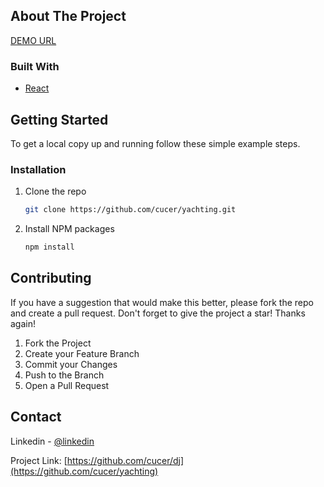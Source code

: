 <!-- ABOUT THE PROJECT -->

## About The Project

<p align="left"><a href="http://cucer.github.io/yachting" target="_blank">DEMO URL</a></p>

### Built With

- [React](https://reactjs.org)

<!-- GETTING STARTED -->

## Getting Started

To get a local copy up and running follow these simple example steps.

### Installation

1. Clone the repo
   ```sh
   git clone https://github.com/cucer/yachting.git
   ```
2. Install NPM packages
   ```sh
   npm install
   ```

<!-- CONTRIBUTING -->

## Contributing

If you have a suggestion that would make this better, please fork the repo and create a pull request.
Don't forget to give the project a star! Thanks again!

1. Fork the Project
2. Create your Feature Branch
3. Commit your Changes
4. Push to the Branch
5. Open a Pull Request

<!-- CONTACT -->

## Contact

Linkedin - [@linkedin](https://www.linkedin.com/in/cagatayucer/)

Project Link: [https://github.com/cucer/dj](https://github.com/cucer/yachting)
